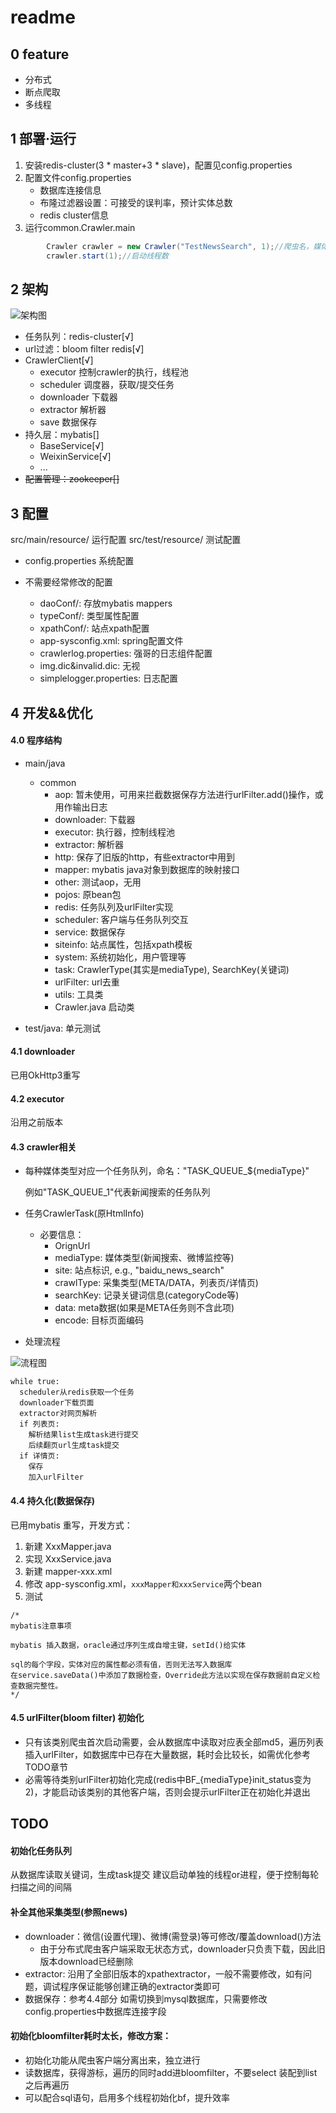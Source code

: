 


# readme

## 0 feature

- 分布式
- 断点爬取
- 多线程

## 1 部署·运行

1. 安装redis-cluster(3 * master+3 * slave)，配置见config.properties
2. 配置文件config.properties
	- 数据库连接信息
	- 布隆过滤器设置：可接受的误判率，预计实体总数
	- redis cluster信息
2. 运行common.Crawler.main
``` java
        Crawler crawler = new Crawler("TestNewsSearch", 1);//爬虫名，媒体类型
        crawler.start(1);//启动线程数
```


## 2 架构

![架构图](images/CrawlerArchi.jpg)

- 任务队列：redis-cluster[√]
- url过滤：bloom filter redis[√]
- CrawlerClient[√]
    - executor 控制crawler的执行，线程池
    - scheduler 调度器，获取/提交任务
    - downloader 下载器
    - extractor 解析器
    - save 数据保存
- 持久层：mybatis[]
    - BaseService[√]
    - WeixinService[√]
    - ...
- ~~配置管理：zookeeper[]~~



## 3 配置
src/main/resource/ 运行配置
src/test/resource/ 测试配置

- config.properties 系统配置
- 不需要经常修改的配置

    - daoConf/: 存放mybatis mappers
    - typeConf/: 类型属性配置
    - xpathConf/: 站点xpath配置
    - app-sysconfig.xml: spring配置文件
    - crawlerlog.properties: 强哥的日志组件配置
    - img.dic&invalid.dic: 无视
    - simplelogger.properties: 日志配置

## 4 开发&&优化

#### 4.0 程序结构
- main/java
	- common
		- aop: 暂未使用，可用来拦截数据保存方法进行urlFilter.add()操作，或用作输出日志
		- downloader: 下载器
		- executor: 执行器，控制线程池
		- extractor: 解析器 
		- http: 保存了旧版的http，有些extractor中用到
		- mapper: mybatis java对象到数据库的映射接口
		- other: 测试aop，无用
		- pojos: 原bean包
		- redis: 任务队列及urlFilter实现
		- scheduler: 客户端与任务队列交互
		- service: 数据保存
		- siteinfo: 站点属性，包括xpath模板
		- system: 系统初始化，用户管理等
		- task: CrawlerType(其实是mediaType), SearchKey(关键词)
		- urlFilter: url去重
		- utils: 工具类
		- Crawler.java 启动类

- test/java: 单元测试

#### 4.1 downloader
已用OkHttp3重写

#### 4.2 executor 
沿用之前版本


#### 4.3 crawler相关


- 每种媒体类型对应一个任务队列，命名："TASK_QUEUE_${mediaType}"

    例如"TASK_QUEUE_1"代表新闻搜索的任务队列

- 任务CrawlerTask(原HtmlInfo)
    - 必要信息：
        - OrignUrl
        - mediaType: 媒体类型(新闻搜索、微博监控等)
        - site: 站点标识, e.g., "baidu_news_search"
        - crawlType: 采集类型(META/DATA，列表页/详情页)
        - searchKey: 记录关键词信息(categoryCode等)
        - data: meta数据(如果是META任务则不含此项)
        - encode: 目标页面编码

- 处理流程

![流程图](images/CrawlerClientProcess.jpg)

``` 伪代码
while true:
  scheduler从redis获取一个任务
  downloader下载页面
  extractor对网页解析
  if 列表页:
  	解析结果list生成task进行提交
  	后续翻页url生成task提交
  if 详情页:
  	保存
  	加入urlFilter
```

#### 4.4 持久化(数据保存)

已用mybatis 重写，开发方式：

1. 新建 XxxMapper.java
2. 实现 XxxService.java
3. 新建 mapper-xxx.xml
4. 修改 app-sysconfig.xml，```xxxMapper和xxxService```两个bean
5. 测试

```
/*
mybatis注意事项

mybatis 插入数据，oracle通过序列生成自增主键，setId()给实体

sql的每个字段，实体对应的属性都必须有值，否则无法写入数据库
在service.saveData()中添加了数据检查，Override此方法以实现在保存数据前自定义检查数据完整性。
*/
```

#### 4.5 urlFilter(bloom filter) 初始化

- 只有该类别爬虫首次启动需要，会从数据库中读取对应表全部md5，遍历列表插入urlFilter，如数据库中已存在大量数据，耗时会比较长，如需优化参考TODO章节
- 必需等待类别urlFilter初始化完成(redis中BF_{mediaType}init_status变为2)，才能启动该类别的其他客户端，否则会提示urlFilter正在初始化并退出



## TODO

#### 初始化任务队列
从数据库读取关键词，生成task提交
建议启动单独的线程or进程，便于控制每轮扫描之间的间隔

#### 补全其他采集类型(参照news)
- downloader：微信(设置代理)、微博(需登录)等可修改/覆盖download()方法
	- 由于分布式爬虫客户端采取无状态方式，downloader只负责下载，因此旧版本download已经删除
- extractor: 沿用了全部旧版本的xpathextractor，一般不需要修改，如有问题，调试程序保证能够创建正确的extractor类即可
- 数据保存：参考4.4部分
如需切换到mysql数据库，只需要修改config.properties中数据库连接字段

#### 初始化bloomfilter耗时太长，修改方案：

- 初始化功能从爬虫客户端分离出来，独立进行
- 读数据库，获得游标，遍历的同时add进bloomfilter，不要select 装配到list之后再遍历
- 可以配合sql语句，启用多个线程初始化bf，提升效率

